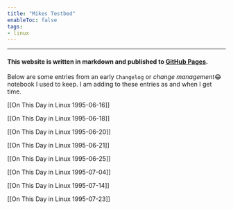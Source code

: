 ```yaml
---
title: "Mikes Testbed"
enableToc: false
tags:
- linux
---
```

***
#### This website is written in markdown and published to [GitHub Pages](https://github.com/mcdent).

Below are some entries from an early `Changelog` or *change management*😂 notebook I used to keep. I am adding to these entries as and when I get time.

[[On This Day in Linux 1995-06-16]]

[[On This Day in Linux 1995-06-18]]

[[On This Day in Linux 1995-06-20]]

[[On This Day in Linux 1995-06-21]]

[[On This Day in Linux 1995-06-25]]

[[On This Day in Linux 1995-07-04]]

[[On This Day in Linux 1995-07-14]]

[[On This Day in Linux 1995-07-23]]

